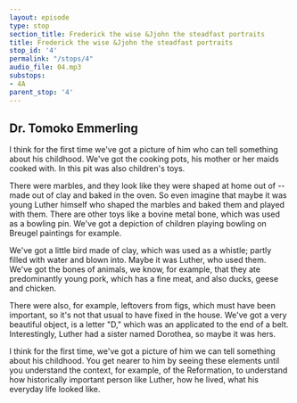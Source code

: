 ```yaml
---
layout: episode
type: stop
section_title: Frederick the wise &Jjohn the steadfast portraits
title: Frederick the wise &Jjohn the steadfast portraits
stop_id: '4'
permalink: "/stops/4"
audio_file: 04.mp3
substops:
- 4A
parent_stop: '4'
---
```


## Dr. Tomoko Emmerling

I think for the first time we've got a picture of him who can tell something about his childhood. We've got the cooking pots, his mother or her maids cooked with. In this pit was also children's toys.

There were marbles, and they look like they were shaped at home out of -- made out of clay and baked in the oven. So even imagine that maybe it was young Luther himself who shaped the marbles and baked them and played with them. There are other toys like a bovine metal bone, which was used as a bowling pin. We've got a depiction of children playing bowling on Breugel paintings for example.

We've got a little bird made of clay, which was used as a whistle; partly filled with water and blown into. Maybe it was Luther, who used them. We've got the bones of animals, we know, for example, that they ate predominantly young pork, which has a fine meat, and also ducks, geese and chicken.

There were also, for example, leftovers from figs, which must have been important, so it's not that usual to have fixed in the house. We've got a very beautiful object, is a letter "D," which was an applicated to the end of a belt. Interestingly, Luther had a sister named Dorothea, so maybe it was hers.

I think for the first time, we've got a picture of him we can tell something about his childhood. You get nearer to him by seeing these elements until you understand the context, for example, of the Reformation, to understand how historically important person like Luther, how he lived, what his everyday life looked like.
